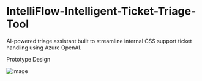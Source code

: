 # IntelliFlow-Intelligent-Ticket-Triage-Tool
AI-powered triage assistant built to streamline internal CSS support ticket handling using Azure OpenAI.

Prototype Design

![image](https://github.com/user-attachments/assets/b56c4330-8482-4579-ac39-e09d63a19cdb)


